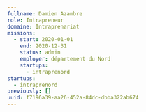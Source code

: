 ```yaml
---
fullname: Damien Azambre
role: Intrapreneur
domaine: Intraprenariat
missions:
  - start: 2020-01-01
    end: 2020-12-31
    status: admin
    employer: département du Nord
    startups:
      - intraprenord
startups:
  - intraprenord
previously: []
uuid: f7196a39-aa26-452a-84dc-dbba322ab674
---
```

